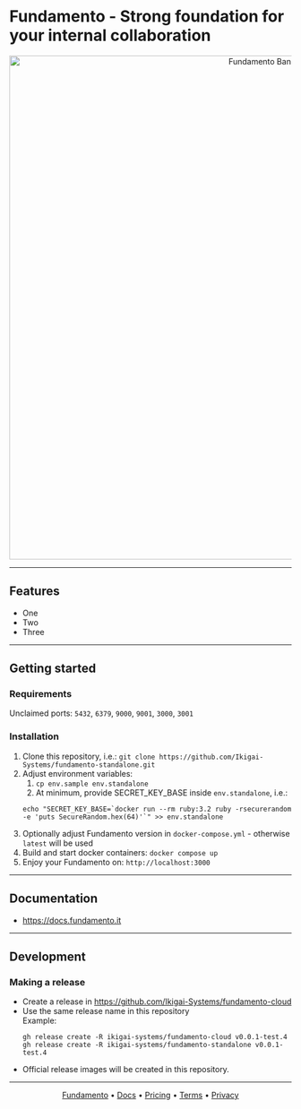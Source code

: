 # Fundamento - Strong foundation for your internal collaboration

<p align="center">
  <a href="https://fundamento.it" target="_blank" align="center">
    <img src="https://res.cloudinary.com/fundamento/image/upload/v1734469016/fundamento_banner.webp" width="900" alt="Fundamento Banner">
  </a>
  <br>
</p>

---

## Features

* One
* Two
* Three

---

## Getting started

### Requirements

Unclaimed ports: `5432`, `6379`, `9000`, `9001`, `3000`, `3001`

### Installation

1. Clone this repository, i.e.: `git clone https://github.com/Ikigai-Systems/fundamento-standalone.git`
2. Adjust environment variables:
   1. `cp env.sample env.standalone`
   2. At minimum, provide SECRET_KEY_BASE inside `env.standalone`, i.e.:
    ```
    echo "SECRET_KEY_BASE=`docker run --rm ruby:3.2 ruby -rsecurerandom -e 'puts SecureRandom.hex(64)'`" >> env.standalone
    ```
3. Optionally adjust Fundamento version in `docker-compose.yml` - otherwise `latest` will be used
4. Build and start docker containers: `docker compose up`
5. Enjoy your Fundamento on: `http://localhost:3000`

---

## Documentation

* https://docs.fundamento.it

---

## Development

### Making a release

* Create a release in https://github.com/Ikigai-Systems/fundamento-cloud
* Use the same release name in this repository \
  Example:
  ```
  gh release create -R ikigai-systems/fundamento-cloud v0.0.1-test.4
  gh release create -R ikigai-systems/fundamento-standalone v0.0.1-test.4
  ```
* Official release images will be created in this repository.

---

<p align="center">
<a href="https://fundamento.it">Fundamento</a> &bull;
<a href="https://docs.fundamento.it">Docs</a> &bull;
<a href="https://fundamento.it/pricing">Pricing</a> &bull;
<a href="https://fundamento.it/terms">Terms</a> &bull;
<a href="https://fundamento.it/privacy">Privacy</a>
</p>